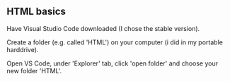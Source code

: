 ## HTML basics
Have Visual Studio Code downloaded (I chose the stable version). 

Create a folder (e.g. called 'HTML') on your computer (i did in my portable harddrive). 

Open VS Code, under 'Explorer' tab, click 'open folder' and choose your new folder 'HTML'. 
